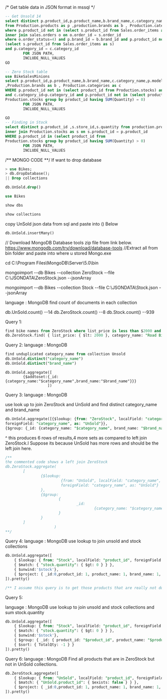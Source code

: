 
/* Get table data in JSON format in mssql */
```sql
-- Get Unsold 14
select distinct p.product_id,p.product_name,b.brand_name,c.category_name,p.model_year,p.list_price
from Production.products as p ,production.brands as b , Production.categories as c 
where p.product_id not in (select s.product_id from Sales.order_items as s
inner join sales.orders o on o.order_id = s.order_id 
where o.order_status=4) and p.brand_id = b.brand_id and p.product_id not in 
(select s.product_id from Sales.order_items as s)
and p.category_id = c.category_id
        FOR JSON PATH, 
        INCLUDE_NULL_VALUES
GO
```

```sql
-- Zero Stock table
use BikeSalesMinions
select p.product_id,p.product_name,b.brand_name,c.category_name,p.model_year,p.list_price from production.products as p
,Production.brands as b , Production.categories as c 
WHERE p.product_id not in (select product_id from Production.stocks) and b.brand_id = p.brand_id 
and c.category_id=p.category_id and p.product_id not in (select product_id from
Production.stocks group by product_id having SUM(Quantity) = 0)
		FOR JSON PATH, 
        INCLUDE_NULL_VALUES
```
```sql
GO
-- Finding in Stock
select distinct p.product_id ,s.store_id,s.quantity from production.products as p
inner join Production.stocks as s on s.product_id = p.product_id
WHERE p.product_id in (select product_id from
Production.stocks group by product_id having SUM(Quantity) > 0)
        FOR JSON PATH, 
        INCLUDE_NULL_VALUES
```



/** MONGO CODE **/
If want to drop database
```sql
> use Bikes; 
> db.dropDatabase();
|| Drop collections
```
```sql
db.UnSold.drop()
```
```sql
use Bikes

show dbs 

show collections
```
copy UnSold json data from sql and paste into () Below
```sql
db.UnSold.insertMany()
```

// Download MongoDB Database tools zip file from link below. 
<a>https://www.mongodb.com/try/download/database-tools</a>
//Extract all from bin folder and paste into where u stored Mongo.exe

cd C:\Program Files\MongoDB\Server\5.0\bin 

mongoimport --db Bikes --collection ZeroStock --file C:\JSONDATA\ZeroStock.json --jsonArray

mongoimport --db Bikes --collection Stock --file C:\JSONDATA\Stock.json --jsonArray

language : MongoDB
find count of documents in each collection

db.UnSold.count() --14 
db.ZeroStock.count() --8
db.Stock.count() --939


Query 1:
```sql
find bike names from ZeroStock where list_price is less than $2000 and have category_name = "Road Bikes" :
db.ZeroStock.find( { list_price: { $lt: 2000 }, category_name: "Road Bikes"},{_id:0,product_name:1,list_price:1} )
```
Query 2: 
language : MongoDB
```sql
find unduplicated category_name from collection Unsold
db.UnSold.distinct("category_name")
db.UnSold.distinct("brand_name")
```

```
db.UnSold.aggregate([
        {$addtoset:{_id:{category_name:"$category_name",brand_name:"$brand_name"}}}
                   ])
```
Query 3: 
language : MongoDB

use look up to join ZeroStock and UnSold and find distinct category_name and brand_name
```sql
db.UnSold.aggregate([{$lookup: {from: "ZeroStock", localField: "category_name", 
foreignField: "category_name", as: "UnSold"}},
{$group: {_id: {category_name: "$category_name", brand_name: "$brand_name"}}}])
```
^ this produces 6 rows of results,4 more sets as compared to left join ZeroStock.I Suppose its 
because UnSold has more rows and should be the left join here.  

```sql
/**
the commented code shows a left join ZeroStock
db.ZeroStock.aggregate(
        [
                {$lookup:
                         {from: "UnSold", localField: "category_name", 
                         foreignField: "category_name", as: "UnSold"}
                },
                {$group: 
                        {
                                _id: 
                                        {category_name: "$category_name", brand_name: "$brand_name"}
                        }
                }
        ]
                      )
**/
```


Query 4:
language : MongoDB
use lookup to join unsold and stock collections
```sql
db.UnSold.aggregate([
    { $lookup: { from: "Stock", localField: "product_id", foreignField: "product_id", as: "stock" } },
    { $match: { "stock.quantity": { $gt: 0 } } },
    { $unwind:'$stock'},
    { $project: { _id:0,product_id: 1, product_name: 1, brand_name: 1, category_name: 1, model_year: 1, list_price: 1, "stock.store_id":1,"stock.quantity": 1} }
]).pretty()

/** I assume this query is to get those products that are really not doing well**/
```
Query 5:

language : MongoDB
use lookup to join unsold and stock collections and sum stock.quantity
```sql
db.UnSold.aggregate([
    { $lookup: { from: "Stock", localField: "product_id", foreignField: "product_id", as: "stock" } },
    { $match: { "stock.quantity": { $gt: 0 } } },
    { $unwind:'$stock'},
    { $group: { _id: { product_id: "$product_id", product_name: "$product_name", brand_name: "$brand_name", category_name: "$category_name", model_year: "$model_year", list_price: "$list_price" , TotalQty: { $sum: "$stock.quantity" }} } },
    { $sort: { TotalQty: -1 } }
]).pretty()
```

Query 6:
language : MongoDB
Find all products that are in ZeroStock but not in UnSold collections.
```sql
db.ZeroStock.aggregate([
    { $lookup: { from: "UnSold", localField: "product_id", foreignField: "product_id", as: "UnSold" } },
    { $match: { "UnSold.product_id": { $exists: false } } },
    { $project: { _id:0,product_id: 1, product_name: 1, brand_name: 1, category_name: 1, model_year: 1, list_price: 1 } }
]).pretty()
```

